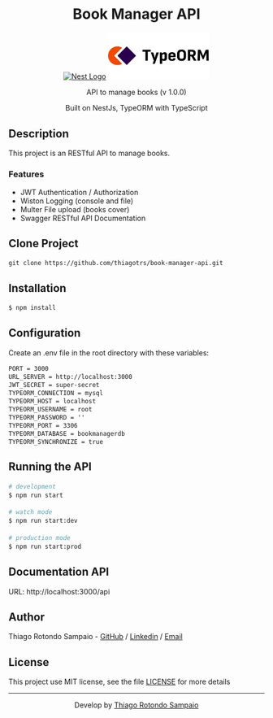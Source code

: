 <h1 align="center">Book Manager API</h1>

<p align="center">
  <a href="http://nestjs.com/" target="blank"><img src="https://nestjs.com/img/logo_text.svg" width="200" alt="Nest Logo" /></a>
  <a href="https://typeorm.io/" target="blank"><img src="https://raw.githubusercontent.com/typeorm/typeorm/master/resources/logo_big.png" width="200" alt="TypeORM Logo" /></a>
</p>

[travis-image]: https://api.travis-ci.org/nestjs/nest.svg?branch=master
[travis-url]: https://travis-ci.org/nestjs/nest
[linux-image]: https://img.shields.io/travis/nestjs/nest/master.svg?label=linux
[linux-url]: https://travis-ci.org/nestjs/nest

<p align="center">API to manage books (v 1.0.0)</p>
<p align="center">Built on NestJs, TypeORM with TypeScript</p>

## Description

This project is an RESTful API to manage books.

### Features

- JWT Authentication / Authorization
- Wiston Logging (console and file)
- Multer File upload (books cover)
- Swagger RESTful API Documentation

## Clone Project

```git
git clone https://github.com/thiagotrs/book-manager-api.git
```

## Installation

```bash
$ npm install
```

## Configuration

Create an .env file in the root directory with these variables:

```
PORT = 3000
URL_SERVER = http://localhost:3000
JWT_SECRET = super-secret
TYPEORM_CONNECTION = mysql
TYPEORM_HOST = localhost
TYPEORM_USERNAME = root
TYPEORM_PASSWORD = ''
TYPEORM_PORT = 3306
TYPEORM_DATABASE = bookmanagerdb
TYPEORM_SYNCHRONIZE = true
```

## Running the API

```bash
# development
$ npm run start

# watch mode
$ npm run start:dev

# production mode
$ npm run start:prod
```

## Documentation API

URL: http://localhost:3000/api

## Author

Thiago Rotondo Sampaio - [GitHub](https://github.com/thiagotrs) / [Linkedin](https://www.linkedin.com/in/thiago-rotondo-sampaio) / [Email](mailto:thiagorot@gmail.com)

## License

This project use MIT license, see the file [LICENSE](.github/LICENSE.md) for more details

---

<p align="center">Develop by <a href="https://github.com/thiagotrs">Thiago Rotondo Sampaio</a></p>
